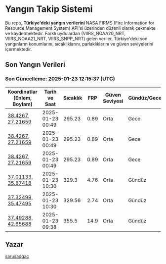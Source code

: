 # Yangın Takip Sistemi

Bu repo, **Türkiye'deki yangın verilerini** NASA FIRMS (Fire Information for Resource Management System) API'si üzerinden düzenli olarak çekmekte ve kaydetmektedir. Farklı uydulardan (VIIRS_NOAA20_NRT, VIIRS_NOAA21_NRT, VIIRS_SNPP_NRT) gelen veriler, Türkiye'deki son yangınların konumlarını, sıcaklıklarını, parlaklıklarını ve güven seviyelerini içermektedir.

## Son Yangın Verileri
### Son Güncelleme: 2025-01-23 12:15:37 (UTC)

| Koordinatlar (Enlem, Boylam) | Tarih ve Saat | Sıcaklık | FRP | Güven Seviyesi | Gündüz/Gece |
|-----------------------------|----------------|----------|-----|----------------|-------------|
| [38.4267, 27.21659](https://www.google.com/maps?q=38.4267,27.21659) | 2025-01-23 00:49 | 295.23 | 0.89 | Orta | Gece |
| [38.4267, 27.21659](https://www.google.com/maps?q=38.4267,27.21659) | 2025-01-23 00:49 | 295.23 | 0.89 | Orta | Gece |
| [38.4267, 27.21659](https://www.google.com/maps?q=38.4267,27.21659) | 2025-01-23 00:49 | 295.23 | 0.89 | Orta | Gece |
| [37.01133, 35.87418](https://www.google.com/maps?q=37.01133,35.87418) | 2025-01-23 10:30 | 329.3 | 4.76 | Orta | Gündüz |
| [37.32499, 35.47495](https://www.google.com/maps?q=37.32499,35.47495) | 2025-01-23 10:30 | 329.56 | 2.74 | Orta | Gündüz |
| [37.49288, 42.65688](https://www.google.com/maps?q=37.49288,42.65688) | 2025-01-23 09:38 | 355.5 | 14.9 | Orta | Gündüz |

## Yazar

[sarusadgac](https://x.com/sarusadgac)
